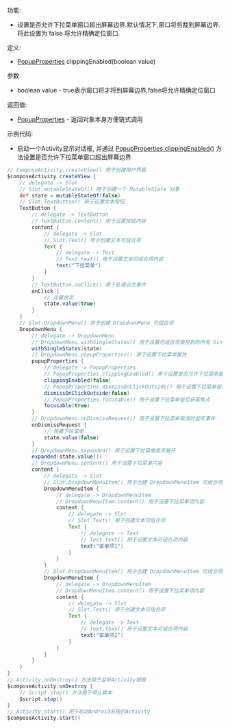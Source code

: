 功能:

+ 设置是否允许下拉菜单窗口超出屏幕边界.默认情况下,窗口将剪裁到屏幕边界.将此设置为 false 将允许精确定位窗口.

定义:

+ [PopupProperties](/API/UI/Compose/Widget/Popup/PopupProperties/README.md) clippingEnabled(boolean
  value)

参数:

+ boolean value - true表示窗口将才将到屏幕边界,false将允许精确定位窗口

返回值:

+ [PopupProperties](/API/UI/Compose/Widget/Popup/PopupProperties/README.md) - 返回对象本身方便链式调用

示例代码:

+ 启动一个Activity显示对话框,
  并通过 [PopupProperties.clippingEnabled()](/API/UI/Compose/Widget/Popup/PopupProperties/README.md?id=clippingEnabled)
  方法设置是否允许下拉菜单窗口超出屏幕边界

```groovy
// ComposeActivity.createView() 用于创建用户界面
$composeActivity.createView {
    // delegate -> Slot
    // Slot.mutableStateOf() 用于创建一个 MutableState 对象
    def state = mutableStateOf(false)
    // Slot.TextButton() 用于设置文本按钮
    TextButton {
        // delegate -> TextButton
        // TextButton.content() 用于设置按钮内容
        content {
            // delegate -> Slot
            // Slot.Text() 用于创建文本可组合项
            Text {
                // delegate -> Text
                // Text.text() 用于设置文本可组合项内容
                text("下拉菜单")
            }
        }
        // TextButton.onClick() 用于处理点击事件
        onClick {
            // 设置状态
            state.value(true)
        }
    }
    // Slot.DropdownMenu() 用于创建 DropdownMenu 可组合项
    DropdownMenu {
        // delegate -> DropdownMenu
        // DropdownMenu.withSingleStates() 用于设置可组合项使用到的所有 SingleState
        withSingleStates(state)
        // DropdownMenu.popupProperties() 用于设置下拉菜单属性
        popupProperties {
            // delegate -> PopupProperties
            // PopupProperties.clippingEnabled() 用于设置是否允许下拉菜单窗口超出屏幕边界
            clippingEnabled(false)
            // PopupProperties.dismissOnClickOutside() 用于设置下拉菜单是否允许点击菜单外面触发 onDismissRequest
            dismissOnClickOutside(false)
            // PopupProperties.focusable() 用于设置下拉菜单是否获取焦点
            focusable(true)
        }
        // DropdownMenu.onDismissRequest() 用于设置下拉菜单取消时监听事件
        onDismissRequest {
            // 隐藏下拉菜单
            state.value(false)
        }
        // DropdownMenu.expanded() 用于设置下拉菜单是否展开
        expanded(state.value())
        // DropdownMenu.content() 用于设置下拉菜单内容
        content {
            // delegate -> Slot
            // Slot.DropdownMenuItem() 用于创建 DropdownMenuItem 可组合项
            DropdownMenuItem {
                // delegate -> DropdownMenuItem
                // DropdownMenuItem.content() 用于设置下拉菜单项内容
                content {
                    // delegate -> Slot
                    // Slot.Text() 用于创建文本可组合项
                    Text {
                        // delegate -> Text
                        // Text.text() 用于设置文本可组合项内容
                        text("菜单项1")
                    }
                }
            }
            // Slot.DropdownMenuItem() 用于创建 DropdownMenuItem 可组合项
            DropdownMenuItem {
                // delegate -> DropdownMenuItem
                // DropdownMenuItem.content() 用于设置下拉菜单项内容
                content {
                    // delegate -> Slot
                    // Slot.Text() 用于创建文本可组合项
                    Text {
                        // delegate -> Text
                        // Text.text() 用于设置文本可组合项内容
                        text("菜单项2")
                    }
                }
            }
        }
    }
}
// Activity.onDestroy() 方法用于监听Activity销毁
$composeActivity.onDestroy {
    // Script.stop() 方法用于停止脚本
    $script.stop()
}
// Activity.start() 用于启动Android系统的Activity
$composeActivity.start()
```